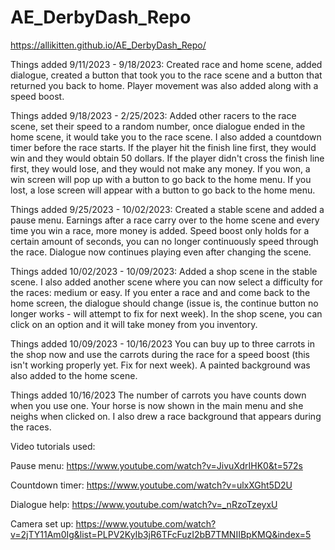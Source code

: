 # AE_DerbyDash_Repo

https://allikitten.github.io/AE_DerbyDash_Repo/
 
Things added 9/11/2023 - 9/18/2023:
Created race and home scene, added dialogue, created a button that took you to the race scene and a button that returned you back to home. Player movement was also added along with a speed boost.

Things added 9/18/2023 - 2/25/2023:
Added other racers to the race scene, set their speed to a random number, once dialogue ended in the home scene, it would take you to the race scene. I also added a countdown timer before the race starts. If the player hit the finish line first, they would win and they would obtain 50 dollars. If the player didn't cross the finish line first, they would lose, and they would not make any money. If you won, a win screen will pop up with a button to go back to the home menu. If you lost, a lose screen will appear with a button to go back to the home menu.

Things added 9/25/2023 - 10/02/2023:
Created a stable scene and added a pause menu. Earnings after a race carry over to the home scene and every time you win a race, more money is added. Speed boost only holds for a certain amount of seconds, you can no longer continuously speed through the race. Dialogue now continues playing even after changing the scene.

Things added 10/02/2023 - 10/09/2023:
Added a shop scene in the stable scene. I also added another scene where you can now select a difficulty for the races: medium or easy. If you enter a race and and come back to the home screen, the dialogue should change (issue is, the continue button no longer works - will attempt to fix for next week). In the shop scene, you can click on an option and it will take money from you inventory.

Things added 10/09/2023 - 10/16/2023
You can buy up to three carrots in the shop now and use the carrots during the race for a speed boost (this isn't working properly yet. Fix for next week). A painted background was also added to the home scene. 

Things added 10/16/2023
The number of carrots you have counts down when you use one. Your horse is now shown in the main menu and she neighs when clicked on. I also drew a race background that appears during the races.

Video tutorials used:

Pause menu: https://www.youtube.com/watch?v=JivuXdrIHK0&t=572s

Countdown timer: https://www.youtube.com/watch?v=ulxXGht5D2U

Dialogue help: https://www.youtube.com/watch?v=_nRzoTzeyxU

Camera set up: https://www.youtube.com/watch?v=2jTY11Am0Ig&list=PLPV2KyIb3jR6TFcFuzI2bB7TMNIIBpKMQ&index=5
